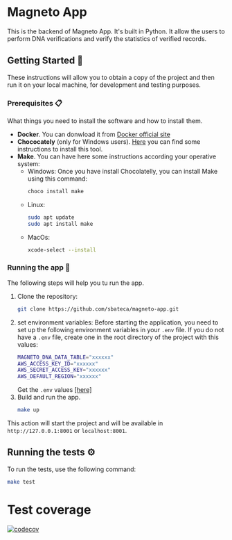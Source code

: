 # Magneto App

This is the backend of Magneto App. It's built in Python. It allow the users to perform DNA verifications and verify the statistics of verified records.

## Getting Started 🚀

These instructions will allow you to obtain a copy of the project and then run it on your local machine, for development and testing purposes.

### Prerequisites 📋

What things you need to install the software and how to install them.

- **Docker**. You can  donwload it from [Docker official site](https://www.docker.com/get-started/)
- **Chococately** (only for Windows users). [Here](https://docs.chocolatey.org/en-us/choco/setup/) you can find some instructions to install this tool.
- **Make**. You can have here some instructions according your operative system:
    - Windows: Once you have install Chocolatelly, you can install Make using this command:
        ```bash
        choco install make
        ```
    - Linux:
        ```bash
        sudo apt update
        sudo apt install make
        ```
    - MacOs:
        ```bash
        xcode-select --install
        ```


### Running the app 🔧

The following steps will help you tu run the app.


1. Clone the repository:
    ```bash
    git clone https://github.com/sbateca/magneto-app.git
    ```
2. set environment variables:
Before starting the application, you need to set up the following environment variables in your `.env` file. If you do not have a `.env` file, create one in the root directory of the project with this values:
    ```bash
    MAGNETO_DNA_DATA_TABLE="xxxxxx"
    AWS_ACCESS_KEY_ID="xxxxxx"
    AWS_SECRET_ACCESS_KEY="xxxxxx"
    AWS_DEFAULT_REGION="xxxxxx"
    ```
    Get the `.env` values [[here]](https://pwpush.com/p/c2_pbvokaq-0/r) 
3. Build and run the app.
    ```bash
    make up
    ```
This action will start the project and will be available in `http://127.0.0.1:8001` or `localhost:8001`.

## Running the tests ⚙️

To run the tests, use the following command:
  
  ```bash
  make test
  ```

# Test coverage
[![codecov](https://codecov.io/gh/sbateca/magneto-app/branch/main/graph/badge.svg)](https://codecov.io/gh/sbateca/magneto-app)
